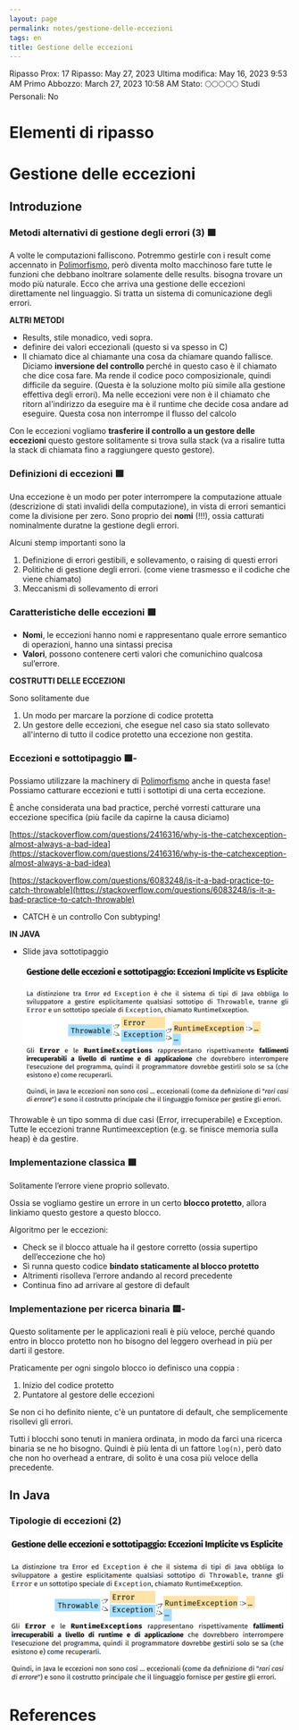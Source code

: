 ```yaml
---
layout: page
permalink: notes/gestione-delle-eccezioni
tags: en
title: Gestione delle eccezioni
---
```


Ripasso Prox: 17
Ripasso: May 27, 2023
Ultima modifica: May 16, 2023 9:53 AM
Primo Abbozzo: March 27, 2023 10:58 AM
Stato: 🌕🌕🌕🌕🌕
Studi Personali: No

# Elementi di ripasso

# Gestione delle eccezioni

## Introduzione

### Metodi alternativi di gestione degli errori (3) 🟩

A volte le computazioni falliscono. Potremmo gestirle con i result come accennato in [Polimorfismo](/notes/polimorfismo), però diventa molto macchinoso fare tutte le funzioni che debbano inoltrare solamente delle results. bisogna trovare un modo più naturale. Ecco che arriva una gestione delle eccezioni direttamente nel linguaggio. Si tratta un sistema di comunicazione degli errori.

**ALTRI METODI**

- Results, stile monadico, vedi sopra.
- definire dei valori eccezionali (questo si va spesso in C)
- Il chiamato dice al chiamante una cosa da chiamare quando fallisce. Diciamo **inversione del controllo** perché in questo caso è il chiamato che dice cosa fare. Ma rende il codice poco composizionale, quindi difficile da seguire.
(Questa è la soluzione molto più simile alla gestione effettiva degli errori). Ma nelle eccezioni vere non è il chiamato che ritorn al'indirizzo da eseguire ma è il runtime che decide cosa andare ad eseguire. Questa cosa non interrompe il flusso del calcolo

Con le eccezioni vogliamo **trasferire il controllo a un gestore delle eccezioni** questo gestore solitamente si trova sulla stack (va a risalire tutta la stack di chiamata fino a raggiungere questo gestore).

### Definizioni di eccezioni 🟩

Una eccezione è un modo per poter interrompere la computazione attuale (descrizione di stati invalidi della computazione), in vista di errori semantici come la divisione per zero. Sono proprio dei **nomi** (!!!), ossia catturati nominalmente duratne la gestione degli errori.

Alcuni stemp importanti sono la

1. Definizione di errori gestibili, e sollevamento, o raising di questi errori
2. Politiche di gestione degli errori. (come viene trasmesso e il codiche che viene chiamato)
3. Meccanismi di sollevamento di errori

### Caratteristiche delle eccezioni 🟩

- **Nomi**, le eccezioni hanno nomi e rappresentano quale errore semantico di operazioni, hanno una sintassi precisa
- **Valori**, possono contenere certi valori che comunichino qualcosa sul’errore.

**COSTRUTTI DELLE ECCEZIONI**

Sono solitamente due

1. Un modo per marcare la porzione di codice protetta
2. Un gestore delle eccezioni, che esegue nel caso sia stato sollevato all'interno di tutto il codice protetto una eccezione non gestita.

### Eccezioni e sottotipaggio 🟩-

Possiamo utilizzare la machinery di [Polimorfismo](/notes/polimorfismo) anche in questa fase! Possiamo catturare eccezioni e tutti i sottotipi di una certa eccezione.

È anche considerata una bad practice, perché vorresti catturare una eccezione specifica (più facile da capirne la causa diciamo)

[https://stackoverflow.com/questions/2416316/why-is-the-catchexception-almost-always-a-bad-idea](https://stackoverflow.com/questions/2416316/why-is-the-catchexception-almost-always-a-bad-idea)

[https://stackoverflow.com/questions/6083248/is-it-a-bad-practice-to-catch-throwable](https://stackoverflow.com/questions/6083248/is-it-a-bad-practice-to-catch-throwable)

- CATCH è un controllo Con subtyping!

**IN JAVA**

- Slide java sottotipaggio

    <img src="/images/notes/image/universita/ex-notion/Gestione delle eccezioni/Untitled.png" alt="image/universita/ex-notion/Gestione delle eccezioni/Untitled">


Throwable è un tipo somma di due casi (Error, irrecuperabile) e Exception. Tutte le eccezioni tranne Runtimeexception (e.g. se finisce memoria sulla heap) è da gestire.

### Implementazione classica 🟩

Solitamente l’errore viene proprio sollevato.

Ossia se vogliamo gestire un errore in un certo **blocco protetto**, allora linkiamo questo gestore a questo blocco.

Algoritmo per le eccezioni:

- Check se il blocco attuale ha il gestore corretto (ossia supertipo dell’eccezione che ho)
- Sì runna questo codice **bindato staticamente al blocco protetto**
- Altrimenti risolleva l’errore andando al record precedente
- Continua fino ad arrivare al gestore di default

### Implementazione per ricerca binaria 🟨-

Questo solitamente per le applicazioni reali è più veloce, perché quando entro in blocco protetto non ho bisogno del leggero overhead in più per darti il gestore.

Praticamente per ogni singolo blocco io definisco una coppia :

1. Inizio del codice protetto
2. Puntatore al gestore delle eccezioni

Se non ci ho definito niente, c'è un puntatore di default, che semplicemente risollevi gli errori.

Tutti i blocchi sono tenuti in maniera ordinata, in modo da farci una ricerca binaria se ne ho bisogno. Quindi è più lenta di un fattore `log(n)`, però dato che non ho overhead a entrare, di solito è una cosa più veloce della precedente.

## In Java

### Tipologie di eccezioni (2)

<img src="/images/notes/image/universita/ex-notion/Gestione delle eccezioni/Untitled 1.png" alt="image/universita/ex-notion/Gestione delle eccezioni/Untitled 1">



# References